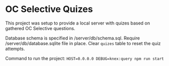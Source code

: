 # OC Selective Quizes

This project was setup to provide a local server with quizes based on gathered OC Selective questions.

Database schema is specified in /server/db/schema.sql.
Require /server/db/database.sqlite file in place.
Clear `quizes` table to reset the quiz attempts.

Command to run the project:
`HOST=0.0.0.0 DEBUG=knex:query npm run start`